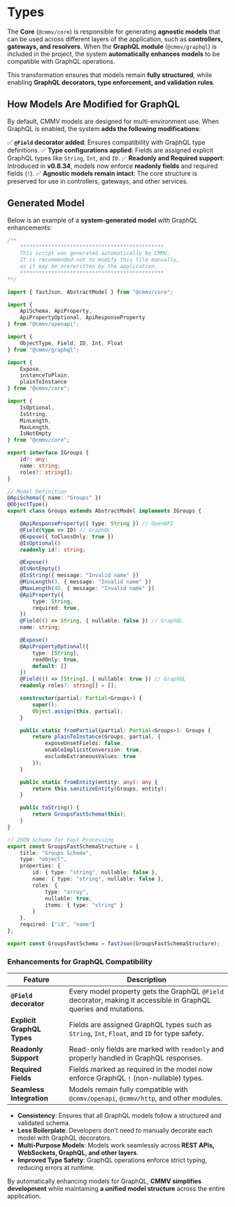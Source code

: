 # Types

The **Core** (`@cmmv/core`) is responsible for generating **agnostic models** that can be used across different layers of the application, such as **controllers, gateways, and resolvers**.
When the **GraphQL module** (`@cmmv/graphql`) is included in the project, the system **automatically enhances models** to be compatible with GraphQL operations.

This transformation ensures that models remain **fully structured**, while enabling **GraphQL decorators, type enforcement, and validation rules**.

## How Models Are Modified for GraphQL

By default, CMMV models are designed for multi-environment use.
When GraphQL is enabled, the system **adds the following modifications**:

✅ **`@Field` decorator added**: Ensures compatibility with GraphQL type definitions.
✅ **Type configurations applied**: Fields are assigned explicit GraphQL types like `String`, `Int`, and `ID`.
✅ **Readonly and Required support**: Introduced in **v0.8.34**, models now enforce **readonly fields** and required fields (`!`).
✅ **Agnostic models remain intact**: The core structure is preserved for use in controllers, gateways, and other services.

## Generated Model

Below is an example of a **system-generated model** with GraphQL enhancements:

```typescript
/**
    **********************************************
    This script was generated automatically by CMMV.
    It is recommended not to modify this file manually,
    as it may be overwritten by the application.
    **********************************************
**/

import { fastJson, AbstractModel } from "@cmmv/core";

import {
    ApiSchema, ApiProperty,
    ApiPropertyOptional, ApiResponseProperty
} from "@cmmv/openapi";

import {
    ObjectType, Field, ID, Int, Float
} from "@cmmv/graphql";

import {
    Expose,
    instanceToPlain,
    plainToInstance
} from "@cmmv/core";

import {
    IsOptional,
    IsString,
    MinLength,
    MaxLength,
    IsNotEmpty
} from "@cmmv/core";

export interface IGroups {
    id?: any;
    name: string;
    roles?: string[];
}

// Model Definition
@ApiSchema({ name: "Groups" })
@ObjectType()
export class Groups extends AbstractModel implements IGroups {

    @ApiResponseProperty({ type: String }) // OpenAPI
    @Field(type => ID) // GraphQL
    @Expose({ toClassOnly: true })
    @IsOptional()
    readonly id!: string;

    @Expose()
    @IsNotEmpty()
    @IsString({ message: "Invalid name" })
    @MinLength(3, { message: "Invalid name" })
    @MaxLength(40, { message: "Invalid name" })
    @ApiProperty({
        type: String,
        required: true,
    })
    @Field(() => String, { nullable: false }) // GraphQL
    name: string;

    @Expose()
    @ApiPropertyOptional({
        type: [String],
        readOnly: true,
        default: []
    })
    @Field(() => [String], { nullable: true }) // GraphQL
    readonly roles?: string[] = [];

    constructor(partial: Partial<Groups>) {
        super();
        Object.assign(this, partial);
    }

    public static fromPartial(partial: Partial<Groups>): Groups {
        return plainToInstance(Groups, partial, {
            exposeUnsetFields: false,
            enableImplicitConversion: true,
            excludeExtraneousValues: true
        });
    }

    public static fromEntity(entity: any): any {
        return this.sanitizeEntity(Groups, entity);
    }

    public toString() {
        return GroupsFastSchema(this);
    }
}

// JSON Schema for Fast Processing
export const GroupsFastSchemaStructure = {
    title: "Groups Schema",
    type: "object",
    properties: {
        id: { type: "string", nullable: false },
        name: { type: "string", nullable: false },
        roles: {
            type: "array",
            nullable: true,
            items: { type: "string" }
        }
    },
    required: ["id", "name"]
};

export const GroupsFastSchema = fastJson(GroupsFastSchemaStructure);
```

### Enhancements for GraphQL Compatibility

| Feature | Description |
|---------|------------|
| **`@Field` decorator** | Every model property gets the GraphQL `@Field` decorator, making it accessible in GraphQL queries and mutations. |
| **Explicit GraphQL Types** | Fields are assigned GraphQL types such as `String`, `Int`, `Float`, and `ID` for type safety. |
| **Readonly Support** | Read-only fields are marked with `readonly` and properly handled in GraphQL responses. |
| **Required Fields** | Fields marked as required in the model now enforce GraphQL `!` (non-nullable) types. |
| **Seamless Integration** | Models remain fully compatible with `@cmmv/openapi`, `@cmmv/http`, and other modules. |

* **Consistency**: Ensures that all GraphQL models follow a structured and validated schema.
* **Less Boilerplate**: Developers don’t need to manually decorate each model with GraphQL decorators.
* **Multi-Purpose Models**: Models work seamlessly across **REST APIs, WebSockets, GraphQL, and other layers**.
* **Improved Type Safety**: GraphQL operations enforce strict typing, reducing errors at runtime.

By automatically enhancing models for GraphQL, **CMMV simplifies development** while maintaining **a unified model structure** across the entire application.
